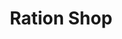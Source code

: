 ---
title: "Ration Shop"
url: /kuzhur-vilalkumkal-junction-opp-of-kseb/ration-shop/
shop: office supplies
---